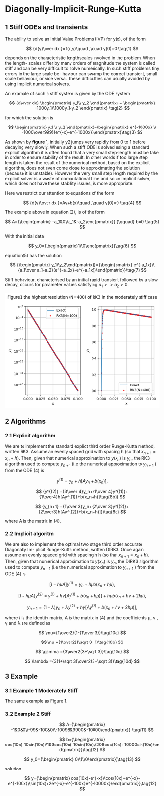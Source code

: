 # Diagonally-Implicit-Runge-Kutta
## 1 Stiff ODEs and transients

The ability to solve an Initial Value Problems (IVP) for y(x), of the form

$$
{d(y)\over dx }=f(x,y)\quad ,\quad  y(0)=0 \tag{1}
$$

depends on the characteristic lengthscales involved in the problem. When the length- scales differ by many orders of magnitude the system is called stiff and can be very difficult to solve numerically. In such stiff problems tiny errors in the large scale be- haviour can swamp the correct transient, small scale behaviour, or vice versa. These difficulties can usually avoided by using implicit numerical solvers.

An example of such a stiff system is given by the ODE system

$$
{d\over dx} \begin{pmatrix} y_1\\ y_2 \end{pmatrix} = \begin{pmatrix} -1000y_1\\1000y_1-y_2 \end{pmatrix} \tag{2}
$$

for which the solution is

$$
\begin{pmatrix} y_1 \\ y_2 \end{pmatrix}=\begin{pmatrix} e^{-1000x} \\ {1000\over999}(e^{-x}-e^{-1000x})\end{pmatrix}\tag{3}
$$

As shown by **figure 1**, initially y2 jumps very rapidly from 0 to 1 before decaying very slowly. When such a stiff ODE is solved using a standard explicit algorithm it is often found that a very small step-length must be take in order to ensure stability of the result. In other words if too large step length is taken the result of the numerical method, based on the explicit algorithm, does not even come close to approximating the solution (because it is unstable). However the very small step length required by the explicit solver is a waste of computational time and so an implicit solver, which does not have these stability issues, is more appropriate.

Here we restrict our attention to equations of the form

$$
{d(y)\over dx }=Ay+b(x)\quad ,\quad  y(0)=0 \tag{4}
$$

The example above in equation (2), is of the form

$$
A={\begin{pmatrix} -a_1&0\\a_1&-a_2\end{pmatrix}} {\qquad} b=0 \tag{5}
$$

With the initial data

$$
y_0={\begin{pmatrix}1\\0\end{pmatrix}}\tag{6}
$$

equation(5) has the solution

$$
{\begin{pmatrix} y_1\\y_2\end{pmatrix}}={\begin{pmatrix} e^{-a_1x}\\{a_1\over a_1-a_2}(e^{-a_2x}-e^{-a_1x})\end{pmatrix}}\tag{7}
$$

Stiff behaviour, characterised by an initial rapid transient followed by a slow decay, occurs for parameter values satisfying $a_1>>a_2>0$.

![image](https://github.com/KaichuangYang/Diagonally-Implicit-Runge-Kutta/blob/main/Example/Plot/output.png)

## 2 Algorithms

### 2.1 Explicit algorithm
We are to implement the standard explict third order Runge-Kutta method, written RK3.  Assume an evenly spaced grid with spacing h (so that $x_{n+1} = x_{n} + h$). Then, given that numerical approximation to $y(x_n)$ is $y_n$, the RK3 algorithm used to compute $y_{n+1}$ (i.e the numerical approximation to $y_{n+1}$ ) from the ODE (4) is

$$
{{y^{(1)} =y_n+h[Ay_n+b(x_n)] }, \tag{8a}}
$$

$$
{y^{(2)} ={3\over 4}y_n+{1\over 4}y^{(1)}+{1\over4}h[Ay^{(1)}+b(x_n+h)]\tag{8b}} 
$$

$$
{y_{n+1} ={1\over 3}y_n+{2\over 3}y^{(2)}+{2\over3}h[Ay^{(2)}+b(x_n+h)]}\tag{8c}
$$

where A is the matrix in (4).

### 2.2 Implicit algoritm
We are also to implement the optimal two stage third order accurate Diagonally Im- plicit Runge-Kutta method, written DIRK3. Once again assume an evenly spaced grid with spacing h  h (so that $x_{n+1} = x_{n} + h$). Then, given that numerical approximation to $y(x_n)$ is $y_n$, the DIRK3 algorithm used to compute $y_{n+1}$ (i.e the numerical approximation to $y_{n+1}$ ) from the ODE (4) is

$$
{[I-h\mu A]{y^{(1)} =y_n+h\mu b(x_n+h\mu) }, \tag{9a}}
$$

$$
{[I-h\mu A]y^{(2)} =y^{(1)}+h\nu [Ay^{(1)}+b(x_n+h\mu)]+ h\mu b(x_n+h\nu +2h\mu),\tag{9b}}
$$

$$
{y_{n+1} =(1-\lambda)y_n+\lambda y^{(2)}+h\gamma[Ay^{(2)}+b(x_n+h\nu +2h\mu)],\tag{9c}}
$$

where $I$ is the identity matrix, A is the matrix in (4) and the coefficients µ, ν , γ and λ are defined as

$$
\mu={1\over2}(1-{1\over 3})\tag{10a}
$$

$$
\nu ={1\over2}(\sqrt 3 -1)\tag{10b}
$$

$$
\gamma ={3\over2(3+\sqrt 3)}\tag{10c}
$$

$$
\lambda ={3(1+\sqrt 3)\over2(3+\sqrt 3)}\tag{10d}
$$

## 3 Example
### 3.1 Example 1 Moderately Stiff
The same example as Figure 1.
### 3.2 Example 2 Stiff

$$
A={\begin{pmatrix} -1&0&0\\-99&-100&0\\-10098&9900&-10000\end{pmatrix}}  \tag{11}
$$

$$
b={\begin{pmatrix} cos(10x)-10sin(10x)\\199cos(10x)-10sin(10x)\\208cos(10x)+10000sin(10x)\end{pmatrix}}\tag{12}
$$

$$
y_0={\begin{pmatrix} 0\\1\\0\end{pmatrix}}\tag{13}
$$

solution

$$
y={\begin{pmatrix} cos(10x)-e^{-x}\\cos(10x)+e^{-x}-e^{-100x}\\sin(10x)+2e^{-x}-e^{-100x}e^{-10000x}\end{pmatrix}}\tag{12}
$$
